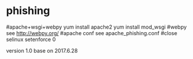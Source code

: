 # phishing
#apache+wsgi+webpy
yum install apache2
yum install mod_wsgi
#webpy 
see http://webpy.org/
#apache conf
see apache_phishing.conf
#close selinux
setenforce 0

version
1.0
base on 2017.6.28
